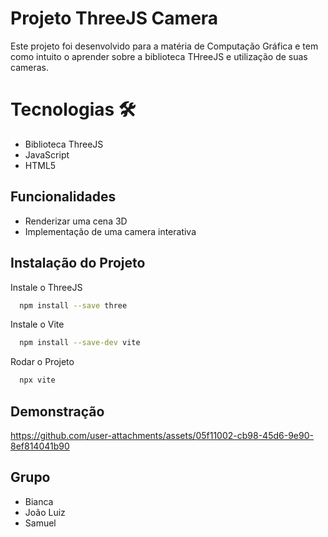 
# Projeto ThreeJS Camera

Este projeto foi desenvolvido para a matéria de Computação Gráfica e tem como intuito o aprender sobre a biblioteca THreeJS e utilização de suas cameras.



# Tecnologias 🛠

- Biblioteca ThreeJS
- JavaScript
- HTML5


## Funcionalidades

- Renderizar uma cena 3D
- Implementação de uma camera interativa


## Instalação do Projeto

Instale o ThreeJS

```bash
  npm install --save three
```
Instale o Vite

```bash
  npm install --save-dev vite
```

Rodar o Projeto

```bash
  npx vite
```


## Demonstração




https://github.com/user-attachments/assets/05f11002-cb98-45d6-9e90-8ef814041b90





## Grupo

- Bianca
- João Luiz 
- Samuel





